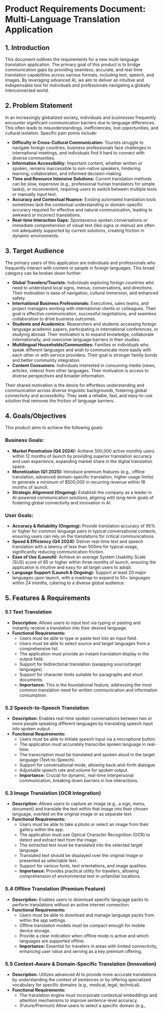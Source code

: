 # Product Requirements Document: Multi-Language Translation Application

## 1. Introduction
This document outlines the requirements for a new multi-language translation application. The primary goal of this product is to bridge communication gaps by providing seamless, accurate, and real-time translation capabilities across various formats, including text, speech, and images. By leveraging advanced AI, we aim to deliver an intuitive and indispensable tool for individuals and professionals navigating a globally interconnected world.

## 2. Problem Statement
In an increasingly globalized society, individuals and businesses frequently encounter significant communication barriers due to language differences. This often leads to misunderstandings, inefficiencies, lost opportunities, and cultural isolation. Specific pain points include:
*   **Difficulty in Cross-Cultural Communication:** Tourists struggle to navigate foreign countries, business professionals face challenges in international meetings, and individuals find it hard to connect with diverse communities.
*   **Information Accessibility:** Important content, whether written or spoken, remains inaccessible to non-native speakers, hindering learning, collaboration, and informed decision-making.
*   **Time and Resource Intensive Solutions:** Current translation methods can be slow, expensive (e.g., professional human translators for simple tasks), or inconvenient, requiring users to switch between multiple tools or manually input text.
*   **Accuracy and Contextual Nuance:** Existing automated translation tools sometimes lack the contextual understanding or domain-specific accuracy required for effective and natural communication, leading to awkward or incorrect translations.
*   **Real-time Interaction Gaps:** Spontaneous spoken conversations or immediate comprehension of visual text (like signs or menus) are often not adequately supported by current solutions, creating friction in dynamic environments.

## 3. Target Audience
The primary users of this application are individuals and professionals who frequently interact with content or people in foreign languages. This broad category can be broken down further:

*   **Global Travelers/Tourists:** Individuals exploring foreign countries who need to understand local signs, menus, conversations, and directions. Their motivation is ease of navigation, cultural immersion, and enhanced safety.
*   **International Business Professionals:** Executives, sales teams, and project managers working with international clients or colleagues. Their goal is effective communication, successful negotiations, and seamless collaboration to drive business outcomes.
*   **Students and Academics:** Researchers and students accessing foreign language academic papers, participating in international conferences, or studying abroad. Their motivation is to expand knowledge, collaborate internationally, and overcome language barriers in their studies.
*   **Multilingual Households/Communities:** Families or individuals who speak different languages and wish to communicate more easily with each other or with service providers. Their goal is stronger family bonds and better community integration.
*   **Content Consumers:** Individuals interested in consuming media (news, articles, videos) from other languages. Their motivation is access to diverse perspectives and broader information.

Their shared motivation is the desire for effortless understanding and communication across diverse linguistic backgrounds, fostering global connectivity and accessibility. They seek a reliable, fast, and easy-to-use solution that removes the friction of language barriers.

## 4. Goals/Objectives
This product aims to achieve the following goals:

### Business Goals:
*   **Market Penetration (Q4 2024):** Achieve 500,000 active monthly users within 12 months of launch by providing superior translation accuracy and user experience, expanding market share in the digital translation space.
*   **Monetization (Q1 2025):** Introduce premium features (e.g., offline translation, advanced domain-specific translation, higher usage limits) to generate a minimum of $500,000 in recurring revenue within 18 months of launch.
*   **Strategic Alignment (Ongoing):** Establish the company as a leader in AI-powered communication solutions, aligning with long-term goals of fostering global connectivity and innovation in AI.

### User Goals:
*   **Accuracy & Reliability (Ongoing):** Provide translation accuracy of 95% or higher for common language pairs in typical conversational contexts, ensuring users can rely on the translations for critical communications.
*   **Speed & Efficiency (Q4 2024):** Deliver real-time text and speech translation with a latency of less than 500ms for typical usage, significantly reducing communication friction.
*   **Ease of Use (Launch):** Achieve an average System Usability Scale (SUS) score of 85 or higher within three months of launch, ensuring the application is intuitive and easy for all target users to adopt.
*   **Language Support (Launch & Ongoing):** Support at least 20 major languages upon launch, with a roadmap to expand to 50+ languages within 24 months, catering to a diverse global audience.

## 5. Features & Requirements

### 5.1 Text Translation
*   **Description:** Allows users to input text via typing or pasting and instantly receive a translation into their desired language.
*   **Functional Requirements:**
    *   Users must be able to type or paste text into an input field.
    *   Users must be able to select source and target languages from a comprehensive list.
    *   The application must provide an instant translation display in the output field.
    *   Support for bidirectional translation (swapping source/target languages).
    *   Support for character limits suitable for paragraphs and short documents.
    *   **Importance:** This is the foundational feature, addressing the most common translation need for written communication and information consumption.

### 5.2 Speech-to-Speech Translation
*   **Description:** Enables real-time spoken conversations between two or more people speaking different languages by translating speech input into spoken output.
*   **Functional Requirements:**
    *   Users must be able to initiate speech input via a microphone button.
    *   The application must accurately transcribe spoken language in real-time.
    *   The transcription must be translated and spoken aloud in the target language (Text-to-Speech).
    *   Support for conversational mode, allowing back-and-forth dialogue.
    *   Adjustable speech rate and volume for spoken output.
    *   **Importance:** Crucial for dynamic, real-time interpersonal communication, breaking down barriers in live interactions.

### 5.3 Image Translation (OCR Integration)
*   **Description:** Allows users to capture an image (e.g., a sign, menu, document) and translate the text within that image into their chosen language, overlaid on the original image or as separate text.
*   **Functional Requirements:**
    *   Users must be able to take a photo or select an image from their gallery within the app.
    *   The application must use Optical Character Recognition (OCR) to detect and extract text from the image.
    *   The extracted text must be translated into the selected target language.
    *   Translated text should be displayed over the original image or presented as selectable text.
    *   Support for various fonts, text orientations, and image qualities.
    *   **Importance:** Provides practical utility for travelers, allowing comprehension of environmental text in unfamiliar locations.

### 5.4 Offline Translation (Premium Feature)
*   **Description:** Enables users to download specific language packs to perform translations without an active internet connection.
*   **Functional Requirements:**
    *   Users must be able to download and manage language packs from within the app settings.
    *   Offline translation models must be compact enough for mobile device storage.
    *   Provide a clear indication when offline mode is active and which languages are supported offline.
    *   **Importance:** Essential for travelers in areas with limited connectivity, enhancing user value and serving as a key premium offering.

### 5.5 Context-Aware & Domain-Specific Translation (Innovation)
*   **Description:** Utilizes advanced AI to provide more accurate translations by understanding the context of sentences or by offering specialized vocabulary for specific domains (e.g., medical, legal, technical).
*   **Functional Requirements:**
    *   The translation engine must incorporate contextual embeddings and attention mechanisms to improve sentence-level accuracy.
    *   (Future/Premium) Allow users to select a specific domain (e.g., 